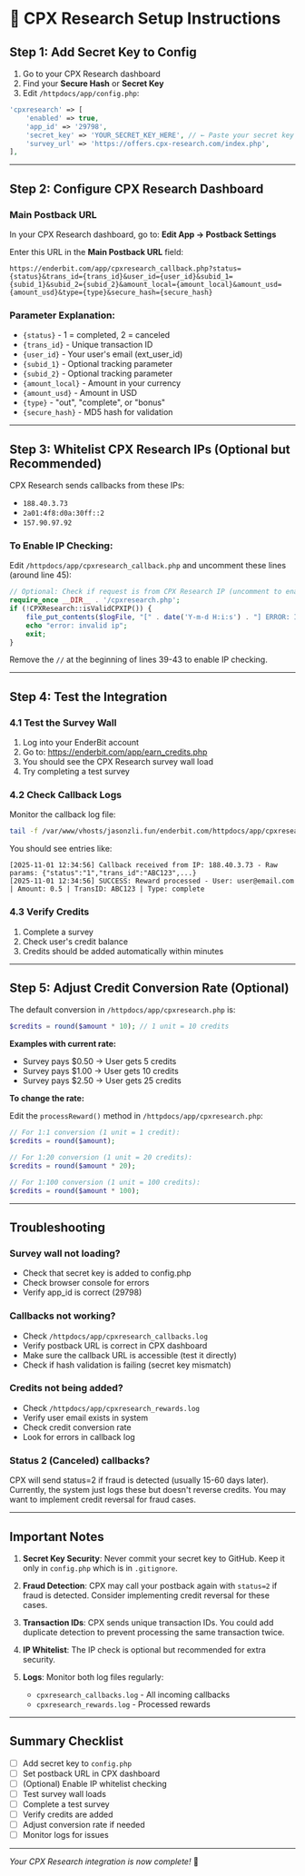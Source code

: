 # 🎯 CPX Research Setup Instructions

## Step 1: Add Secret Key to Config

1. Go to your CPX Research dashboard
2. Find your **Secure Hash** or **Secret Key**
3. Edit `/httpdocs/app/config.php`:

```php
'cpxresearch' => [
    'enabled' => true,
    'app_id' => '29798',
    'secret_key' => 'YOUR_SECRET_KEY_HERE', // ← Paste your secret key here!
    'survey_url' => 'https://offers.cpx-research.com/index.php',
],
```

---

## Step 2: Configure CPX Research Dashboard

### Main Postback URL

In your CPX Research dashboard, go to: **Edit App → Postback Settings**

Enter this URL in the **Main Postback URL** field:

```
https://enderbit.com/app/cpxresearch_callback.php?status={status}&trans_id={trans_id}&user_id={user_id}&subid_1={subid_1}&subid_2={subid_2}&amount_local={amount_local}&amount_usd={amount_usd}&type={type}&secure_hash={secure_hash}
```

### Parameter Explanation:
- `{status}` - 1 = completed, 2 = canceled
- `{trans_id}` - Unique transaction ID
- `{user_id}` - Your user's email (ext_user_id)
- `{subid_1}` - Optional tracking parameter
- `{subid_2}` - Optional tracking parameter
- `{amount_local}` - Amount in your currency
- `{amount_usd}` - Amount in USD
- `{type}` - "out", "complete", or "bonus"
- `{secure_hash}` - MD5 hash for validation

---

## Step 3: Whitelist CPX Research IPs (Optional but Recommended)

CPX Research sends callbacks from these IPs:
- `188.40.3.73`
- `2a01:4f8:d0a:30ff::2`
- `157.90.97.92`

### To Enable IP Checking:

Edit `/httpdocs/app/cpxresearch_callback.php` and uncomment these lines (around line 45):

```php
// Optional: Check if request is from CPX Research IP (uncomment to enable)
require_once __DIR__ . '/cpxresearch.php';
if (!CPXResearch::isValidCPXIP()) {
    file_put_contents($logFile, "[" . date('Y-m-d H:i:s') . "] ERROR: Invalid IP: $clientIP\n", FILE_APPEND);
    echo "error: invalid ip";
    exit;
}
```

Remove the `//` at the beginning of lines 39-43 to enable IP checking.

---

## Step 4: Test the Integration

### 4.1 Test the Survey Wall

1. Log into your EnderBit account
2. Go to: https://enderbit.com/app/earn_credits.php
3. You should see the CPX Research survey wall load
4. Try completing a test survey

### 4.2 Check Callback Logs

Monitor the callback log file:

```bash
tail -f /var/www/vhosts/jasonzli.fun/enderbit.com/httpdocs/app/cpxresearch_callbacks.log
```

You should see entries like:
```
[2025-11-01 12:34:56] Callback received from IP: 188.40.3.73 - Raw params: {"status":"1","trans_id":"ABC123",...}
[2025-11-01 12:34:56] SUCCESS: Reward processed - User: user@email.com | Amount: 0.5 | TransID: ABC123 | Type: complete
```

### 4.3 Verify Credits

1. Complete a survey
2. Check user's credit balance
3. Credits should be added automatically within minutes

---

## Step 5: Adjust Credit Conversion Rate (Optional)

The default conversion in `/httpdocs/app/cpxresearch.php` is:

```php
$credits = round($amount * 10); // 1 unit = 10 credits
```

**Examples with current rate:**
- Survey pays $0.50 → User gets 5 credits
- Survey pays $1.00 → User gets 10 credits
- Survey pays $2.50 → User gets 25 credits

**To change the rate:**

Edit the `processReward()` method in `/httpdocs/app/cpxresearch.php`:

```php
// For 1:1 conversion (1 unit = 1 credit):
$credits = round($amount);

// For 1:20 conversion (1 unit = 20 credits):
$credits = round($amount * 20);

// For 1:100 conversion (1 unit = 100 credits):
$credits = round($amount * 100);
```

---

## Troubleshooting

### Survey wall not loading?
- Check that secret key is added to config.php
- Check browser console for errors
- Verify app_id is correct (29798)

### Callbacks not working?
- Check `/httpdocs/app/cpxresearch_callbacks.log`
- Verify postback URL is correct in CPX dashboard
- Make sure the callback URL is accessible (test it directly)
- Check if hash validation is failing (secret key mismatch)

### Credits not being added?
- Check `/httpdocs/app/cpxresearch_rewards.log`
- Verify user email exists in system
- Check credit conversion rate
- Look for errors in callback log

### Status 2 (Canceled) callbacks?
CPX will send status=2 if fraud is detected (usually 15-60 days later). Currently, the system just logs these but doesn't reverse credits. You may want to implement credit reversal for fraud cases.

---

## Important Notes

1. **Secret Key Security**: Never commit your secret key to GitHub. Keep it only in `config.php` which is in `.gitignore`.

2. **Fraud Detection**: CPX may call your postback again with `status=2` if fraud is detected. Consider implementing credit reversal for these cases.

3. **Transaction IDs**: CPX sends unique transaction IDs. You could add duplicate detection to prevent processing the same transaction twice.

4. **IP Whitelist**: The IP check is optional but recommended for extra security.

5. **Logs**: Monitor both log files regularly:
   - `cpxresearch_callbacks.log` - All incoming callbacks
   - `cpxresearch_rewards.log` - Processed rewards

---

## Summary Checklist

- [ ] Add secret key to `config.php`
- [ ] Set postback URL in CPX dashboard
- [ ] (Optional) Enable IP whitelist checking
- [ ] Test survey wall loads
- [ ] Complete a test survey
- [ ] Verify credits are added
- [ ] Adjust conversion rate if needed
- [ ] Monitor logs for issues

---

*Your CPX Research integration is now complete!* 🎉
